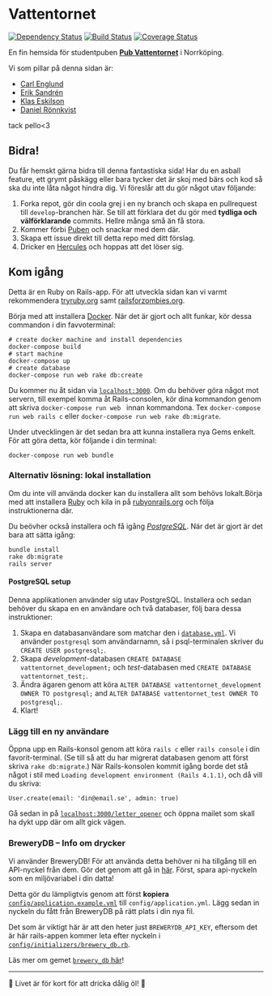# Vattentornet

[![Dependency Status](https://gemnasium.com/klaseskilson/vattentornet.svg)](https://gemnasium.com/klaseskilson/vattentornet)
[![Build Status](https://travis-ci.org/klaseskilson/vattentornet.svg)](https://travis-ci.org/klaseskilson/vattentornet)
[![Coverage Status](https://coveralls.io/repos/github/klaseskilson/vattentornet/badge.svg?branch=develop)](https://coveralls.io/github/klaseskilson/vattentornet?branch=develop)

En fin hemsida för studentpuben **[Pub Vattentornet](http://www.vattentor.net)** i Norrköping.

Vi som pillar på denna sidan är:
* [Carl Englund](https://twitter.com/Englundi)
* [Erik Sandrén](https://twitter.com/tistatos_)
* [Klas Eskilson](https://twitter.com/Eskilicious)
* [Daniel Rönnkvist](https://twitter.com/trevligheten)

tack pello<3

## Bidra!

Du får hemskt gärna bidra till denna fantastiska sida! Har du en asball feature,
ett grymt påskägg eller bara tycker det är skoj med bärs och kod så ska du inte
låta något hindra dig. Vi föreslår att du gör något utav följande:

1. Forka repot, gör din coola grej i en ny branch och skapa en pullrequest till `develop`-branchen här. Se till att förklara det du gör med **tydliga och välförklarande** commits. Hellre många små än få stora.
2. Kommer förbi [Puben](http://www.vattentor.net/kontakt) och snackar med dem där.
3. Skapa ett issue direkt till detta repo med ditt förslag.
4. Dricker en [Hercules](http://www.vattentor.net/sortiment/dipa/herkules) och hoppas att det löser sig.

## Kom igång

Detta är en Ruby on Rails-app. För att utveckla sidan kan vi varmt rekommendera
[tryruby.org](http://tryruby.org/) samt [railsforzombies.org](http://railsforzombies.org/).

Börja med att installera [Docker](https://www.docker.com/). När det är gjort och
allt funkar, kör dessa commandon i din favvoterminal:

```shell
# create docker machine and install dependencies
docker-compose build
# start machine
docker-compose up
# create database
docker-compose run web rake db:create
```

Du kommer nu åt sidan via  [`localhost:3000`](http://localhost:3000). Om du behöver
göra något mot servern, till exempel komma åt Rails-consolen, kör dina kommandon
genom att skriva `docker-compose run web ` innan kommandona. Tex
`docker-compose run web rails c` eller  `docker-compose run web rake db:migrate`.

Under utvecklingen är det sedan bra att kunna installera nya Gems enkelt. För
att göra detta, kör följande i din terminal:

```shell
docker-compose run web bundle
```

### Alternativ lösning: lokal installation

Om du inte vill använda docker kan du installera allt som behövs lokalt.Börja med att
installera [Ruby](https://www.ruby-lang.org/en/) och kila in på
[rubyonrails.org](http://rubyonrails.org/) och följa instruktionerna där.

Du beövher också installera och få igång [*PostgreSQL*](#postgresql-setup). När det är gjort är det bara att sätta igång:

```
bundle install
rake db:migrate
rails server
```

#### PostgreSQL setup

Denna applikationen använder sig utav PostgreSQL. Installera och sedan behöver du skapa en en användare och två databaser, följ bara dessa instruktioner:

1. Skapa en databasanvändare som matchar den i [`database.yml`](config/database.yml). Vi använder `postgresql` som användarnamn, så i psql-terminalen skriver du `CREATE USER postgresql;`.
1. Skapa *development*-databasen `CREATE DATABASE vattentornet_development;`
och *test*-databasen med `CREATE DATABASE vattentornet_test;`.
1. Ändra ägaren genom att köra `ALTER DATABASE vattentornet_development OWNER TO postgresql;`
and `ALTER DATABASE vattentornet_test OWNER TO postgresql;`.
1. Klart!

### Lägg till en ny användare

Öppna upp en Rails-konsol genom att köra `rails c` eller `rails console` i din
favorit-terminal. (Se till så att du har migrerat databasen genom att först skriva
`rake db:migrate`.) När Rails-konsolen kommit igång borde det stå något i stil med
`Loading development environment (Rails 4.1.1)`, och då vill du skriva:

```
User.create(email: 'din@email.se', admin: true)
```

Gå sedan in på [`localhost:3000/letter_opener`](http://localhost:3000/letter_opener)
och öppna mailet som skall ha dykt upp där om allt gick vägen.

### BreweryDB – Info om drycker

Vi använder BreweryDB! För att använda detta behöver ni ha tillgång till en API-nyckel
från dem. Gör det genom att gå in [här](http://www.brewerydb.com/developers/apps).
Först, spara api-nyckeln som en miljövariabel i din datta!

Detta gör du lämpligtvis genom att först **kopiera** [`config/application.example.yml`](config/application.example.yml) till
`config/application.yml`. Lägg sedan in nyckeln du fått från BreweryDB på rätt plats i din nya fil.

Det som är viktigt här är att den heter just `BREWERYDB_API_KEY`, eftersom det är här
rails-appen kommer leta efter nyckeln i [`config/initializers/brewery_db.rb`](config/initializers/brewery_db.rb).

Läs mer om gemet [`brewery_db` här](https://github.com/tylerhunt/brewery_db)!

_______

:beers: Livet är för kort för att dricka dålig öl! :beers:
